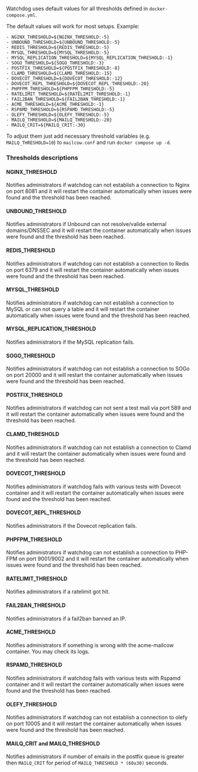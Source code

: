 Watchdog uses default values for all thresholds defined in `docker-compose.yml`.

The default values will work for most setups.
Example:
```
- NGINX_THRESHOLD=${NGINX_THRESHOLD:-5}
- UNBOUND_THRESHOLD=${UNBOUND_THRESHOLD:-5}
- REDIS_THRESHOLD=${REDIS_THRESHOLD:-5}
- MYSQL_THRESHOLD=${MYSQL_THRESHOLD:-5}
- MYSQL_REPLICATION_THRESHOLD=${MYSQL_REPLICATION_THRESHOLD:-1}
- SOGO_THRESHOLD=${SOGO_THRESHOLD:-3}
- POSTFIX_THRESHOLD=${POSTFIX_THRESHOLD:-8}
- CLAMD_THRESHOLD=${CLAMD_THRESHOLD:-15}
- DOVECOT_THRESHOLD=${DOVECOT_THRESHOLD:-12}
- DOVECOT_REPL_THRESHOLD=${DOVECOT_REPL_THRESHOLD:-20}
- PHPFPM_THRESHOLD=${PHPFPM_THRESHOLD:-5}
- RATELIMIT_THRESHOLD=${RATELIMIT_THRESHOLD:-1}
- FAIL2BAN_THRESHOLD=${FAIL2BAN_THRESHOLD:-1}
- ACME_THRESHOLD=${ACME_THRESHOLD:-1}
- RSPAMD_THRESHOLD=${RSPAMD_THRESHOLD:-5}
- OLEFY_THRESHOLD=${OLEFY_THRESHOLD:-5}
- MAILQ_THRESHOLD=${MAILQ_THRESHOLD:-20}
- MAILQ_CRIT=${MAILQ_CRIT:-30}
```

To adjust them just add necessary threshold variables (e.g. `MAILQ_THRESHOLD=10`) to `mailcow.conf` and run `docker compose up -d`.


### Thresholds descriptions

#### NGINX_THRESHOLD
Notifies administrators if watchdog can not establish a connection to Nginx on port 8081 and it will restart the container automatically when issues were found and the threshold has been reached.

#### UNBOUND_THRESHOLD
Notifies administrators if Unbound can not resolve/valide external domains/DNSSEC and it will restart the container automatically when issues were found and the threshold has been reached.

#### REDIS_THRESHOLD
Notifies administrators if watchdog can not establish a connection to Redis on port 6379 and it will restart the container automatically when issues were found and the threshold has been reached.

#### MYSQL_THRESHOLD
Notifies administrators if watchdog can not establish a connection to MySQL or can not query a table and it will restart the container automatically when issues were found and the threshold has been reached.

#### MYSQL_REPLICATION_THRESHOLD
Notifies administrators if the MySQL replication fails.

#### SOGO_THRESHOLD
Notifies administrators if watchdog can not establish a connection to SOGo on port 20000 and it will restart the container automatically when issues were found and the threshold has been reached.

#### POSTFIX_THRESHOLD
Notifies administrators if watchdog can not sent a test mail via port 589 and it will restart the container automatically when issues were found and the threshold has been reached.

#### CLAMD_THRESHOLD
Notifies administrators if watchdog can not establish a connection to Clamd and it will restart the container automatically when issues were found and the threshold has been reached.

#### DOVECOT_THRESHOLD
Notifies administrators if watchdog fails with various tests with Dovecot container and it will restart the container automatically when issues were found and the threshold has been reached.

#### DOVECOT_REPL_THRESHOLD
Notifies administrators if the Dovecot replication fails.

#### PHPFPM_THRESHOLD
Notifies administrators if watchdog can not establish a connection to PHP-FPM on port 9001/9002 and it will restart the container automatically when issues were found and the threshold has been reached.

#### RATELIMIT_THRESHOLD
Notifies administrators if a ratelimit got hit.

#### FAIL2BAN_THRESHOLD
Notifies administrators if a fail2ban banned an IP.

#### ACME_THRESHOLD
Notifies administrators if something is wrong with the acme-mailcow container. You may check its logs.

#### RSPAMD_THRESHOLD
Notifies administrators if watchdog fails with various tests with Rspamd container and it will restart the container automatically when issues were found and the threshold has been reached.

#### OLEFY_THRESHOLD
Notifies administrators if watchdog can not establish a connection to olefy on port 10005 and it will restart the container automatically when issues were found and the threshold has been reached.

#### MAILQ_CRIT and MAILQ_THRESHOLD
Notifies administrators if number of emails in the postfix queue is greater then `MAILQ_CRIT` for period of `MAILQ_THRESHOLD * (60±30)` seconds.

